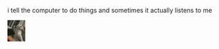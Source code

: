 i tell the computer to do things and sometimes it actually listens to me
<!--START_SECTION:update_image-->
<img src=https://raw.githubusercontent.com/sneakykestrel/sneakykestrel/main/.github/images/pimble.gif height="" width="" align=left alt=kitty />
<!--END_SECTION:update_image-->

